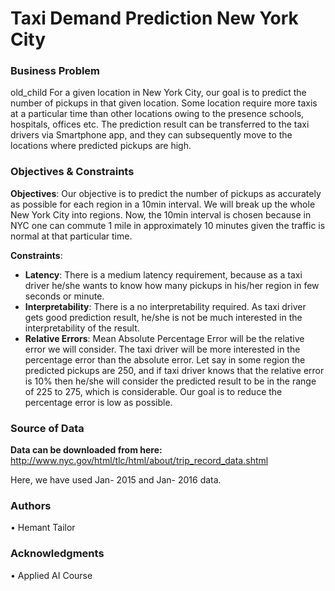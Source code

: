 # **Taxi Demand Prediction New York City**
### Business Problem
old_child
For a given location in New York City, our goal is to predict the number of pickups in that given location. Some location require more taxis at a particular time than other locations owing to the presence schools, hospitals, offices etc. The prediction result can be transferred to the taxi drivers via Smartphone app, and they can subsequently move to the locations where predicted pickups are high.
### Objectives & Constraints
**Objectives**: Our objective is to predict the number of pickups as accurately as possible for each region in a 10min interval. We will break up the whole New York City into regions. Now, the 10min interval is chosen because in NYC one can commute 1 mile in approximately 10 minutes given the traffic is normal at that particular time.

**Constraints**:
- **Latency**: There is a medium latency requirement, because as a taxi driver he/she wants to know how many pickups in his/her region in few seconds or minute.
- **Interpretability**: There is a no interpretability required. As taxi driver gets good prediction result, he/she is not be much interested in the interpretability of the result.
- **Relative Errors**: Mean Absolute Percentage Error will be the relative error we will consider. The taxi driver will be more interested in the percentage error than the absolute error. Let say in some region the predicted pickups are 250, and if taxi driver knows that the relative error is 10% then he/she will consider the predicted result to be in the range of 225 to 275, which is considerable.
Our goal is to reduce the percentage error is low as possible.
### Source of Data
**Data can be downloaded from here:**
http://www.nyc.gov/html/tlc/html/about/trip_record_data.shtml

Here, we have used Jan- 2015 and Jan- 2016 data.
### Authors
• Hemant Tailor
### Acknowledgments
• Applied AI Course
